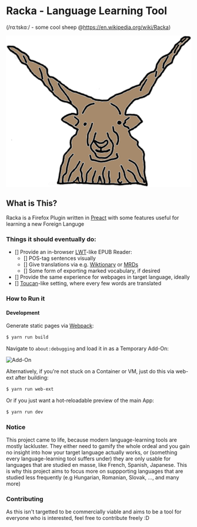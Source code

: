 # Racka - Language Learning Tool
(/rɑːtskɑː/ - some cool sheep @https://en.wikipedia.org/wiki/Racka)

![Racka Logo](./icons/racka_logo.png)

## What is This?
Racka is a Firefox Plugin written in [Preact](https://preactjs.com/) with some features useful for learning a new Foreign Languge

### Things it should eventually do:
- [] Provide an in-browser  [LWT](https://hugofara.github.io/lwt/)-like EPUB Reader:
    - [] POS-tag sentences visually 
    - [] Give translations via e.g. [Wiktionary](https://en.wiktionary.org/wiki/Wiktionary:Main_Page) or [MRDs](https://en.wikipedia.org/wiki/Machine-readable_dictionary)
    - [] Some form of exporting marked vocabulary, if desired
- [] Provide the same experience for webpages in target language, ideally
- [] [Toucan](https://jointoucan.com/)-like setting, where every few words are translated

### How to Run it
#### Development
Generate static pages via [Webpack](https://webpack.js.org/):

```bash
$ yarn run build
```
Navigate to `about:debugging` and load it in as a Temporary Add-On:

![Add-On](https://developer.mozilla.org/en-US/docs/Mozilla/Add-ons/WebExtensions/Your_second_WebExtension/beastify_icon.png)

Alternatively, if you're not stuck on a Container or VM, just do this via web-ext after building:

```bash
$ yarn run web-ext
```
Or if you just want a hot-reloadable preview of the main App:

```bash
$ yarn run dev
```

### Notice
This project came to life, because modern language-learning tools are mostly lackluster. They either need to gamify the whole ordeal and you gain no insight into how your target language actually works, or (something every language-learning tool suffers under) they are only usable for languages that are studied en masse, like French, Spanish, Japanese. This is why this project aims to focus more on suppporting languages that are studied less frequently (e.g Hungarian, Romanian, Slovak, ..., and many more)

### Contributing
As this isn't targetted to be commercially viable and aims to be a tool for everyone who is interested, feel free to contribute freely :D
